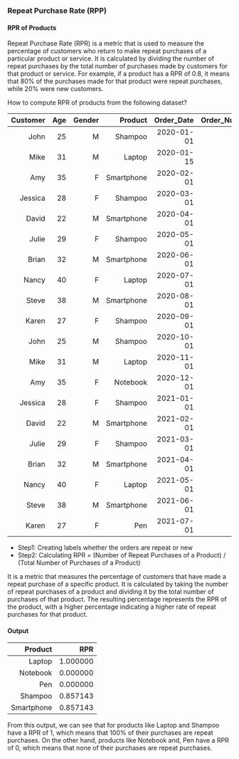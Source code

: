 ### Repeat Purchase Rate (RPP)

#### RPR of Products

Repeat Purchase Rate (RPR) is a metric that is used to measure the percentage of customers who return to make repeat purchases of a particular product or service. It is calculated by dividing the number of repeat purchases by the total number of purchases made by customers for that product or service. For example, if a product has a RPR of 0.8, it means that 80% of the purchases made for that product were repeat purchases, while 20% were new customers.

How to compute RPR of products from the following dataset?

| Customer | Age | Gender |    Product | Order_Date | Order_Number |
|---------:|----:|-------:|-----------:|-----------:|-------------:|
|     John |  25 |      M |    Shampoo | 2020-01-01 |          100 |
|     Mike |  31 |      M |     Laptop | 2020-01-15 |          101 |
|      Amy |  35 |      F | Smartphone | 2020-02-01 |          102 |
|  Jessica |  28 |      F |    Shampoo | 2020-03-01 |          103 |
|    David |  22 |      M | Smartphone | 2020-04-01 |          104 |
|    Julie |  29 |      F |    Shampoo | 2020-05-01 |          105 |
|    Brian |  32 |      M | Smartphone | 2020-06-01 |          106 |
|    Nancy |  40 |      F |     Laptop | 2020-07-01 |          107 |
|    Steve |  38 |      M | Smartphone | 2020-08-01 |          108 |
|    Karen |  27 |      F |    Shampoo | 2020-09-01 |          109 |
|     John |  25 |      M |    Shampoo | 2020-10-01 |          110 |
|     Mike |  31 |      M |     Laptop | 2020-11-01 |          111 |
|      Amy |  35 |      F |   Notebook | 2020-12-01 |          112 |
|  Jessica |  28 |      F |    Shampoo | 2021-01-01 |          113 |
|    David |  22 |      M | Smartphone | 2021-02-01 |          114 |
|    Julie |  29 |      F |    Shampoo | 2021-03-01 |          115 |
|    Brian |  32 |      M | Smartphone | 2021-04-01 |          116 |
|    Nancy |  40 |      F |     Laptop | 2021-05-01 |          117 |
|    Steve |  38 |      M | Smartphone | 2021-06-01 |          118 |
|    Karen |  27 |      F |        Pen | 2021-07-01 |          119 |

- Step1: Creating labels whether the orders are repeat or new
- Step2: Calculating RPR = (Number of Repeat Purchases of a Product) / (Total Number of Purchases of a Product)

It is a metric that measures the percentage of customers that have made a repeat purchase of a specific product. It is calculated by taking the number of repeat purchases of a product and dividing it by the total number of purchases of that product. The resulting percentage represents the RPR of the product, with a higher percentage indicating a higher rate of repeat purchases for that product.

#### Output

|    Product |      RPR |
|-----------:|---------:|
|     Laptop | 1.000000 |
|   Notebook | 0.000000 |
|        Pen | 0.000000 |
|    Shampoo | 0.857143 |
| Smartphone | 0.857143 |

From this output, we can see that for products like Laptop and Shampoo have a RPR of 1, which means that 100% of their purchases are repeat purchases. On the other hand, products like Notebook and, Pen have a RPR of 0, which means that none of their purchases are repeat purchases.
